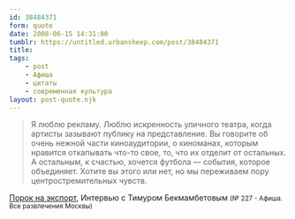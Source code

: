 ```yaml
---
id: 38484371
form: quote
date: 2008-06-15 14:31:00
tumblr: https://untitled.urbansheep.com/post/38484371
title: 
tags:
    - post
    - Афиша
    - цитаты
    - современная культура
layout: post-quote.njk
---
```


<blockquote>
Я люблю рекламу. Люблю искренность уличного театра, когда артисты зазывают публику на представление. Вы говорите об очень нежной части киноаудитории, о киноманах, которым нравится откапывать что-то свое, то, что их отделит от остальных. А остальным, к счастью, хочется футбола — события, которое объединяет. Хотите вы этого или нет, но мы переживаем пору центростремительных чувств.
</blockquote>

<a href="http://www.afisha.ru/article/3404/">Порок на экспорт</a>, Интервью с Тимуром Бекмамбетовым <small>(№ 227 - Афиша. Все развлечения Москвы)</small>
